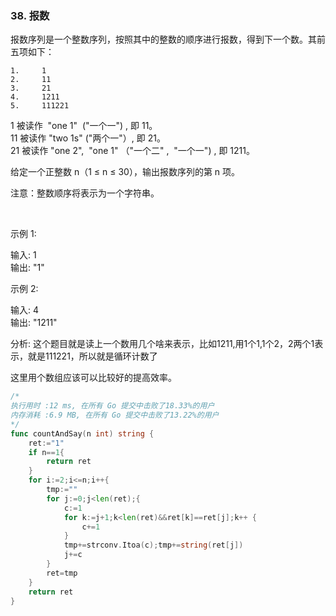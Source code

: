 ### 38. 报数


报数序列是一个整数序列，按照其中的整数的顺序进行报数，得到下一个数。其前五项如下：

```
1.     1
2.     11
3.     21
4.     1211
5.     111221
```

1 被读作  "one 1"  ("一个一") , 即 11。  
11 被读作 "two 1s" ("两个一"）, 即 21。   
21 被读作 "one 2",  "one 1" （"一个二" ,  "一个一") , 即 1211。   

给定一个正整数 n（1 ≤ n ≤ 30），输出报数序列的第 n 项。

注意：整数顺序将表示为一个字符串。

 

示例 1:

输入: 1  
输出: "1"  

示例 2:   

输入: 4   
输出: "1211"


分析: 这个题目就是读上一个数用几个啥来表示，比如1211,用1个1,1个2，2两个1表示，就是111221，所以就是循环计数了


这里用个数组应该可以比较好的提高效率。
```go
/*
执行用时 :12 ms, 在所有 Go 提交中击败了18.33%的用户
内存消耗 :6.9 MB, 在所有 Go 提交中击败了13.22%的用户
*/
func countAndSay(n int) string {
    ret:="1"
    if n==1{
        return ret
    }
    for i:=2;i<=n;i++{
        tmp:=""
        for j:=0;j<len(ret);{
            c:=1
            for k:=j+1;k<len(ret)&&ret[k]==ret[j];k++ {
                c+=1
            }
            tmp+=strconv.Itoa(c);tmp+=string(ret[j])
            j+=c
        }
        ret=tmp
    }
    return ret
}
```
